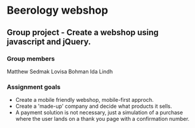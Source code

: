 # Beerology webshop

## Group project - Create a webshop using javascript and jQuery.

### Group members

Matthew Sedmak
Lovisa Bohman
Ida Lindh

### Assignment goals

- Create a mobile friendly webshop, mobile-first approch.
- Create a 'made-up' company and decide what products it sells.
- A payment solution is not necessary, just a simulation of a purchase where the user lands on a thank you page with a confirmation number.
